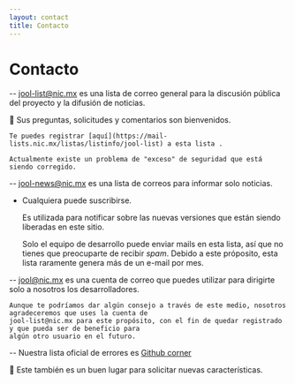 ```yaml
---
layout: contact
title: Contacto
---
```


# Contacto


-- jool-list@nic.mx es una lista de correo general para la discusión pública del proyecto y la difusión de noticias. 
 
 
:email: Sus preguntas, solicitudes y comentarios son bienvenidos.
  
	Te puedes registrar [aquí](https://mail-lists.nic.mx/listas/listinfo/jool-list) a esta lista .

	Actualmente existe un problema de "exceso" de seguridad que está siendo corregido.

	
	
-- jool-news@nic.mx es una lista de correos para informar solo noticias.


* Cualquiera puede suscribirse.

	Es utilizada para notificar sobre las nuevas versiones que están siendo liberadas en este sitio. 
  
	Solo el equipo de desarrollo puede enviar mails en esta lista, así que no tienes que preocuparte de recibir *spam*. 
	Debido a este próposito, esta lista raramente genera más de un e-mail por mes.

	

-- [jool@nic.mx](mailto:jool@nic.mx) es una cuenta de correo que puedes utilizar para dirigirte 
                                     solo a nosotros los desarrolladores.
    
	
	Aunque te podríamos dar algún consejo a través de este medio, nosotros agradeceremos que uses la cuenta de
	jool-list@nic.mx para este propósito, con el fin de quedar registrado y que pueda ser de beneficio para 
	algún otro usuario en el futuro.
  
  
  
-- Nuestra lista oficial de errores es [Github corner](https://github.com/NICMx/NAT64/issues)


:pencil: Este también es un buen lugar para solicitar nuevas características.
